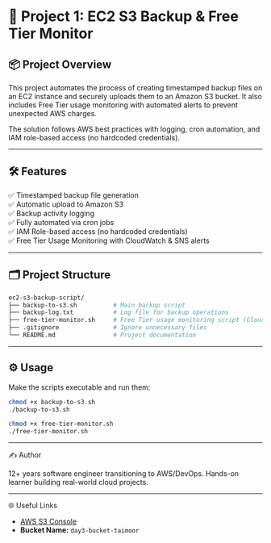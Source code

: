 # 🚀 Project 1: EC2 S3 Backup & Free Tier Monitor

## 📦 Project Overview  
This project automates the process of creating timestamped backup files on an EC2 instance and securely uploads them to an Amazon S3 bucket. It also includes Free Tier usage monitoring with automated alerts to prevent unexpected AWS charges.  

The solution follows AWS best practices with logging, cron automation, and IAM role-based access (no hardcoded credentials).

---

## 🛠️ Features  
✅ Timestamped backup file generation  
✅ Automatic upload to Amazon S3  
✅ Backup activity logging  
✅ Fully automated via cron jobs  
✅ IAM Role-based access (no hardcoded credentials)  
✅ Free Tier Usage Monitoring with CloudWatch & SNS alerts  

---

## 🗂️ Project Structure 
```bash
ec2-s3-backup-script/
├── backup-to-s3.sh          # Main backup script
├── backup-log.txt           # Log file for backup operations
├── free-tier-monitor.sh     # Free Tier usage monitoring script (CloudWatch + SNS)
├── .gitignore               # Ignore unnecessary files
└── README.md                # Project documentation
```
---

## ⚙️ Usage  

Make the scripts executable and run them:

```bash
chmod +x backup-to-s3.sh
./backup-to-s3.sh

chmod +x free-tier-monitor.sh
./free-tier-monitor.sh
```
---
✍️ Author

12+ years software engineer transitioning to AWS/DevOps. Hands-on learner building real-world cloud projects.

---
🌐 Useful Links  
- [AWS S3 Console](https://s3.console.aws.amazon.com/s3/home)  
- **Bucket Name:** `day3-bucket-taimoor` 
